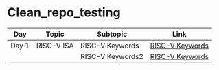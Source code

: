 # Clean_repo_testing

| Day | Topic | Subtopic | Link |
|-----|-------|----------|------|
| Day 1 | RISC-V ISA | RISC-V Keywords | [RISC-V Keywords](day1/riscv_keywords.md) |
|  |  | RISC-V Keywords2 | [RISC-V Keywords](day1/testing.md) |
